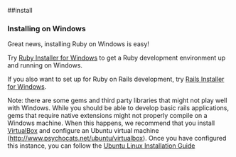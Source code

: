 ##install
### Installing on Windows

Great news, installing Ruby on Windows is easy!

Try [Ruby Installer for Windows](http://rubyinstaller.org/) to get a
Ruby development environment up and running on Windows.

If you also want to set up for Ruby on Rails development, try
[Rails Installer for Windows](http://railsinstaller.org).

Note: there are some gems and third party libraries that might not play well with Windows. 
While you should be able to develop basic rails applications, gems that require native extensions 
might not properly compile on a Windows machine. When this happens, we recommend that you install 
[VirtualBox](https://www.virtualbox.org/) 
and configure an Ubuntu virtual machine (http://www.psychocats.net/ubuntu/virtualbox). Once you have configured this 
instance, you can follow the [Ubuntu Linux Installation Guide](/install/ubuntu)


